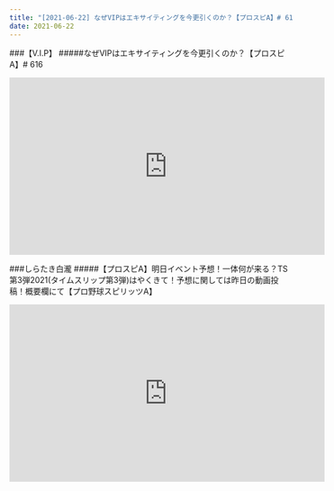 ```yaml
---
title: "[2021-06-22] なぜVIPはエキサイティングを今更引くのか？【プロスピA】# 616 他"
date: 2021-06-22
---
```

###【V.I.P】
#####なぜVIPはエキサイティングを今更引くのか？【プロスピA】# 616
<iframe width="560" height="315" src="https://www.youtube.com/embed/gOWwcni1u4Y" frameborder="0" allow="accelerometer; autoplay; clipboard-write; encrypted-media; gyroscope; picture-in-picture" allowfullscreen></iframe>

###しらたき白瀧
#####【プロスピA】明日イベント予想！一体何が来る？TS第3弾2021(タイムスリップ第3弾)はやくきて！予想に関しては昨日の動画投稿！概要欄にて【プロ野球スピリッツA】
<iframe width="560" height="315" src="https://www.youtube.com/embed/7KXnHxTgAyI" frameborder="0" allow="accelerometer; autoplay; clipboard-write; encrypted-media; gyroscope; picture-in-picture" allowfullscreen></iframe>

